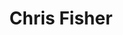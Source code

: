 ---
avatar: /images/people/chris.jpg
avatar_small: /images/people/chris_small.jpg
bio: Host on Jupiter Broadcasting, with the best shows on Linux, Security, Privacy,
  Community, Development, News and Politics. Everyday's a holiday!
gplus: https://plus.google.com/chrisfisher
homepage: https://youtube.com/chrisfisher
instagram: null
linkedin: null
title: Chris Fisher
twitter: https://twitter.com/chrislas
type: host
username: chris
youtube: https://youtube.com/chrisfisher
---
